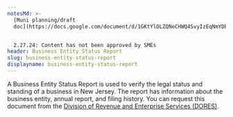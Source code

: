 ```yaml
---
notesMd: >-
  [Muni planning/draft
  doc](https://docs.google.com/document/d/1GKtYlOLZQNeCHWQ4SvyIzEqNmYDECEUSLahp8_yC4T4/edit?usp=sharing)


  2.27.24: Content has not been approved by SMEs
header: Business Entity Status Report
slug: business-entity-status-report
displayname: business-entity-status-report
---
```

A Business Entity Status Report is used to verify the legal status and standing of a business in New Jersey. The report has information about the business entity, annual report, and filing history. You can request this document from the [Division of Revenue and Enterprise Services (DORES)](https://www.njportal.com/DOR/businessrecords/EntityDocs/BusinessStatCopies.aspx).